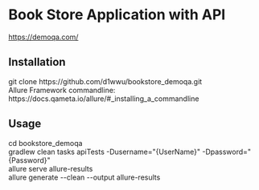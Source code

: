 # Book Store Application with API
https://demoqa.com/
<h2>Installation</h2>
<div>git clone https://github.com/d1wwu/bookstore_demoqa.git</div>
<div>Allure Framework commandline: https://docs.qameta.io/allure/#_installing_a_commandline</div>
<h2>Usage</h2>
<div>cd bookstore_demoqa</div>
<div>gradlew clean tasks apiTests -Dusername="{UserName}" -Dpassword="{Password}"</div>
<div>allure serve allure-results</div>
<div>allure generate --clean --output allure-results</div>
